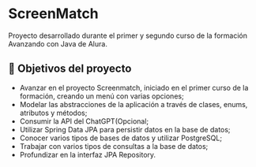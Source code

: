 # ScreenMatch

Proyecto desarrollado durante el primer y segundo curso de la formación Avanzando con Java de Alura.

## 🔨 Objetivos del proyecto

- Avanzar en el proyecto Screenmatch, iniciado en el primer curso de la formación, creando un menú con varias opciones;
- Modelar las abstracciones de la aplicación a través de clases, enums, atributos y métodos;
- Consumir la API del ChatGPT(Opcional;
- Utilizar Spring Data JPA para persistir datos en la base de datos;
- Conocer varios tipos de bases de datos y utilizar PostgreSQL;
- Trabajar con varios tipos de consultas a la base de datos;
- Profundizar en la interfaz JPA Repository.